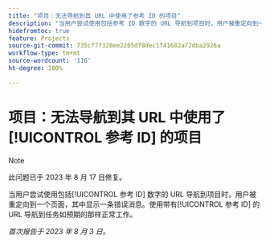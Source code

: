 ```yaml
---
title: "项目：无法导航到其 URL 中使用了参考 ID 的项目"
description: "当用户尝试使用包括参考 ID 数字的 URL 导航到项目时，用户被重定向到一个页面，其中显示一条错误消息。使用带有参考 ID 的 URL 导航到任务如预期的那样正常工作。"
hidefromtoc: true
feature: Projects
source-git-commit: 735cf7f328ee2205df8dec1f41682a72dba2926a
workflow-type: tm+mt
source-wordcount: '116'
ht-degree: 100%

---
```



# 项目：无法导航到其 URL 中使用了[!UICONTROL 参考 ID] 的项目

>[!NOTE]
>
>此问题已于 2023 年 8 月 17 日修复。

当用户尝试使用包括[!UICONTROL 参考 ID] 数字的 URL 导航到项目时，用户被重定向到一个页面，其中显示一条错误消息。使用带有[!UICONTROL 参考 ID] 的 URL 导航到任务如预期的那样正常工作。

_首次报告于 2023 年 8 月 3 日。_

